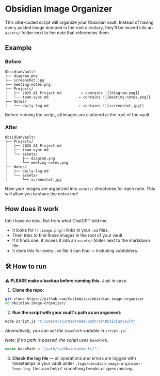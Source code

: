 # Obsidian Image Organizer

This vibe-coded script will organize your Obsidian vault. Instead of having every pasted image dumped in the root directory, they’ll be moved into an `assets/` folder next to the note that references them.

## Example

### Before

```
ObsidianVault/
├── diagram.png
├── screenshot.jpg
├── meeting-notes.png
├── Projects/
│   ├── 2025 AI Project.md         ← contains ![[diagram.png]]
│   └── team-sync.md              ← contains ![[meeting-notes.png]]
├── Notes/
│   └── daily-log.md              ← contains ![[screenshot.jpg]]
```

Before running the script, all images are cluttered at the root of the vault.

### After

```
ObsidianVault/
├── Projects/
│   ├── 2025 AI Project.md
│   ├── team-sync.md
│   └── assets/
│       ├── diagram.png
│       └── meeting-notes.png
├── Notes/
│   ├── daily-log.md
│   └── assets/
│       └── screenshot.jpg
```

Now your images are organized into `assets/` directories for each note. This will allow you to share the notes too!

## How does it work

tbh i have no idea. But from what ChatGPT told me:

- It looks for `![[image.png]]` links in your `.md` files.
- Then tries to find those images in the root of your vault.
- If it finds one, it moves it into an `assets/` folder next to the markdown file.
- It does this for every `.md` file it can find — including subfolders.

## 🛠️ How to run

⚠️ **PLEASE make a backup before running this.** Just in case.

1. **Clone the repo:**

```bash
git clone https://github.com/CuzImAzizx/obsidian-image-organizer
cd obsidian-image-organizer/
```
2. **Run the script with your vault's path as an argument:**
```bash
node script.js "C:\Users\YourUsername\path\to\ObsidianVault"
```
_Alternatively, you can set the `basePath` variable in `script.js`:_

_Note: If no path is passed, the script uses `basePath`._
```js
const basePath = "/path/to/ObsidianVault/";`
```

3. **Check the log file** — all operations and errors are logged with timestamps in your vault under `.logs/obsidian-image-organizer-logs.log`. This can help if something breaks or goes missing.
